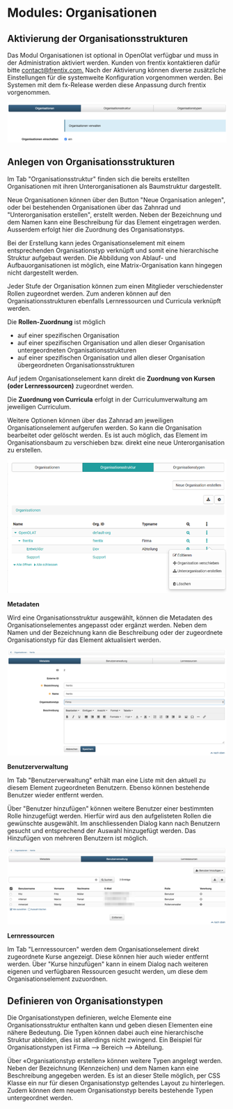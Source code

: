 # Modules: Organisationen

## Aktivierung der Organisationsstrukturen

Das Modul Organisationen ist optional in OpenOlat verfügbar und muss in der
Administration aktiviert werden. Kunden von frentix kontaktieren dafür bitte
[contact@frentix.com.](mailto:contact@frentix.com.) Nach der Aktivierung
können diverse zusätzliche Einstellungen für die systemweite Konfiguration
vorgenommen werden. Bei Systemen mit dem fx-Release werden diese Anpassung
durch frentix vorgenommen.

![](assets/Org_Aktivierung_DE.png)

  

## Anlegen von Organisationsstrukturen

Im Tab "Organisationsstruktur" finden sich die bereits erstellten
Organisationen mit ihren Unterorganisationen als Baumstruktur dargestellt.

Neue Organisationen können über den Button "Neue Organisation anlegen", oder
bei bestehenden Organisationen über das Zahnrad und "Unterorganisation
erstellen", erstellt werden. Neben der Bezeichnung und dem Namen kann eine
Beschreibung für das Element eingetragen werden. Ausserdem erfolgt hier die
Zuordnung des Organisationstyps.

Bei der Erstellung kann jedes Organisationselement mit einem entsprechenden
Organisationstyp verknüpft und somit eine hierarchische Struktur aufgebaut
werden. Die Abbildung von Ablauf- und Aufbauorganisationen ist möglich, eine
Matrix-Organisation kann hingegen nicht dargestellt werden.

Jeder Stufe der Organisation können zum einen Mitglieder verschiedenster
Rollen zugeordnet werden.  Zum anderen können auf den Organisationsstrukturen
ebenfalls Lernressourcen und Curricula verknüpft werden.

Die **Rollen-Zuordnung** ist möglich

  * auf einer spezifischen Organisation
  * auf einer spezifischen Organisation und allen dieser Organisation untergeordneten Organisationsstrukturen
  * auf einer spezifischen Organisation und allen dieser Organisation übergeordneten Organisationsstrukturen

Auf jedem Organisationselement kann direkt die **Zuordnung von Kursen (oder
Lernressourcen)** zugeordnet werden.

Die **Zuordnung von Curricula** erfolgt in der Curriculumverwaltung am
jeweiligen Curriculum.

Weitere Optionen können über das Zahnrad am jeweiligen Organisationselement
aufgerufen werden. So kann die Organisation bearbeitet oder gelöscht werden.
Es ist auch möglich, das Element im Organisationsbaum zu verschieben bzw.
direkt eine neue Unterorganisation zu erstellen.

  

![](assets/Org_Optionen_de1.png)

**Metadaten**

Wird eine Organisationsstruktur ausgewählt, können die Metadaten des
Organisationselementes angepasst oder ergänzt werden. Neben dem Namen und der
Bezeichnung kann die Beschreibung oder der zugeordnete Organisationstyp für
das Element aktualisiert werden.

![](assets/Org_Metadata_DE.png)

  

**Benutzerverwaltung**

Im Tab "Benutzerverwaltung" erhält man eine Liste mit den aktuell zu diesem
Element zugeordneten Benutzern. Ebenso können bestehende Benutzer wieder
entfernt werden.

Über "Benutzer hinzufügen" können weitere Benutzer einer bestimmten Rolle
hinzugefügt werden. Hierfür wird aus den aufgelisteten Rollen die gewünschte
ausgewählt. Im anschliessenden Dialog kann nach Benutzern gesucht und
entsprechend der Auswahl hinzugefügt werden. Das Hinzufügen von mehreren
Benutzern ist möglich.

![](assets/Org_Benutzerverwaltung_DE.png)

  

**Lernressourcen**

Im Tab "Lernressourcen" werden dem Organisationselement direkt zugeordnete
Kurse angezeigt. Diese können hier auch wieder entfernt werden. Über "Kurse
hinzufügen" kann in einem Dialog nach weiteren eigenen und verfügbaren
Ressourcen gesucht werden, um diese dem Organisationselement zuzuordnen.

  

  

## Definieren von Organisationstypen

Die Organisationstypen definieren, welche Elemente eine Organisationsstruktur
enthalten kann und geben diesen Elementen eine nähere Bedeutung. Die Typen
können dabei auch eine hierarchische Struktur abbilden, dies ist allerdings
nicht zwingend. Ein Beispiel für Organisationstypen ist Firma --> Bereich -->
Abteilung.

Über «Organisationstyp erstellen» können weitere Typen angelegt werden. Neben
der Bezeichnung (Kennzeichen) und dem Namen kann eine Beschreibung angegeben
werden. Es ist an dieser Stelle möglich, per CSS Klasse ein nur für diesen
Organisationstyp geltendes Layout zu hinterlegen. Zudem können dem neuem
Organisationstyp bereits bestehende Typen untergeordnet werden.

